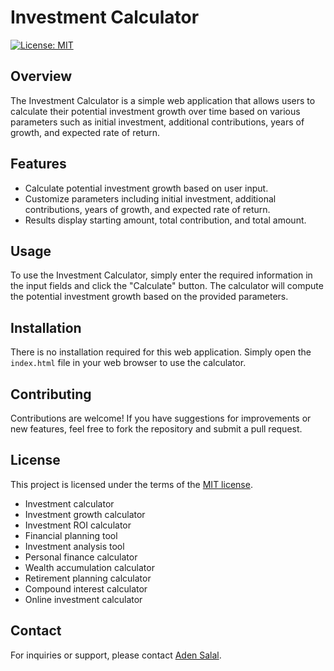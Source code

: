# Investment Calculator

[![License: MIT](https://img.shields.io/badge/License-MIT-blue.svg)](https://opensource.org/licenses/MIT)

## Overview

The Investment Calculator is a simple web application that allows users to calculate their potential investment growth over time based on various parameters such as initial investment, additional contributions, years of growth, and expected rate of return.

## Features

- Calculate potential investment growth based on user input.
- Customize parameters including initial investment, additional contributions, years of growth, and expected rate of return.
- Results display starting amount, total contribution, and total amount.

## Usage

To use the Investment Calculator, simply enter the required information in the input fields and click the "Calculate" button. The calculator will compute the potential investment growth based on the provided parameters.

## Installation

There is no installation required for this web application. Simply open the `index.html` file in your web browser to use the calculator.

## Contributing

Contributions are welcome! If you have suggestions for improvements or new features, feel free to fork the repository and submit a pull request.

## License

This project is licensed under the terms of the [MIT license](https://opensource.org/licenses/MIT).



- Investment calculator
- Investment growth calculator
- Investment ROI calculator
- Financial planning tool
- Investment analysis tool
- Personal finance calculator
- Wealth accumulation calculator
- Retirement planning calculator
- Compound interest calculator
- Online investment calculator

## Contact

For inquiries or support, please contact [Aden Salal](tvkismayo@gmail.com).

